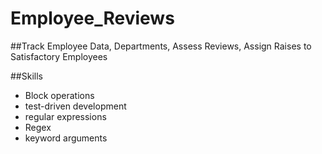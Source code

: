 # Employee_Reviews
##Track Employee Data, Departments, Assess Reviews, Assign Raises to Satisfactory Employees

##Skills
* Block operations
* test-driven development
* regular expressions
* Regex
* keyword arguments
